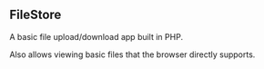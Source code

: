 ## FileStore

A basic file upload/download app built in PHP.

Also allows viewing basic files that the browser directly supports.
